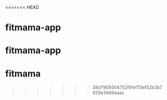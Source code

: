 <<<<<<< HEAD
# fitmama-app
 fitmama-app
=======
# fitmama
>>>>>>> 38d7909304752f91e113ef52b3b7929e34d9aaac
